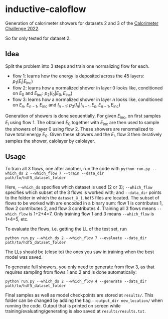 # inductive-caloflow

Generation of calorimeter showers for datasets 2 and 3 of the [Calorimeter Challenge 2022](https://calochallenge.github.io/homepage/).

So far only tested for dataset 2.

## Idea

Split the problem into 3 steps and train one normalizing flow for each.
- flow 1: learns how the energy is deposited across the 45 layers: $p_1(E_i | E_\text{inc})$
- flow 2: learns how a normalized shower in layer 0 looks like, conditioned on $E_0$ and $E_\text{inc}$: $p_2(I_0 | E_0, E_\text{inc})$
- flow 3: learns how a normalized shower in layer $n$ looks like, conditioned on $E_n$, $E_{n-1}$, $E_\text{inc}$ and $I_{n-1}$: $p_3(I_n | I_{n-1}, E_n, E_{n-1}, E_\text{inc})$

Generation of showers is done sequentially. For given $E_\text{inc}$, on first samples $E_i$ using flow 1. The obtained $E_0$ together with $E_\text{inc}$ are then used to sample the showers of layer 0 using flow 2. These showers are renormalized to have total energy $E_0$. Given these showers and the $E_i$, flow 3 then iteratively samples the shower, calolayer by calolayer.

## Usage

To train all 3 flows, one after another, run the code with
```python run.py --which_ds 2 --which_flow 7 --train --data_dir path/to/hdf5_dataset_folder```

Here, `--which_ds` specifies which dataset is used (2 or 3); `--which_flow` specifies which subset of the 3 flows is worked with; and `--data_dir` points to the folder in which the `dataset_X_1.hdf5` files are located. The subset of flows to be worked with are encoded in a binary sum: flow 1 is contributes 1, flow 2 contributes 2, and flow 3 contributes 4. Training all 3 flows means `--which_flow` is 1+2+4=7. Only training flow 1 and 3 means `--which_flow` is 1+4=5, etc.

To evaluate the flows, i.e. getting the LL of the test set, run

```python run.py --which_ds 2 --which_flow 7 --evaluate --data_dir path/to/hdf5_dataset_folder```

The LLs should be (close to) the ones you saw in training when the best model was saved.

To generate full showers, you only need to generate from flow 3, as that requires sampling from flows 1 and 2 and is done automatically:

```python run.py --which_ds 2 --which_flow 4 --generate --data_dir path/to/hdf5_dataset_folder```

Final samples as well as model checkpoints are stored at `results/`. This folder can be changed by adding the flag `--output_dir new_location/` when running the code. Output that is printed on screen while training/evaluating/generating is also saved at `results/results.txt`.
